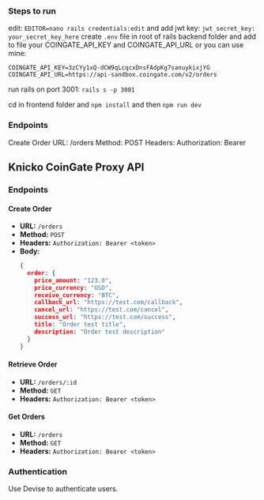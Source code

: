 ### Steps to run
edit: `EDITOR=nano rails credentials:edit` and add jwt key: `jwt_secret_key: your_secret_key_here`
create `.env` file in root of rails backend folder and add to file your COINGATE_API_KEY and COINGATE_API_URL  or you can use mine: 
```
COINGATE_API_KEY=3zCYy1xQ-dCW9qLcqcxDnsFAdpKg7sanuykixjYG
COINGATE_API_URL=https://api-sandbox.coingate.com/v2/orders
```
run rails on port 3001: `rails s -p 3001`

cd in frontend folder and `npm install` and then `npm run dev`

### Endpoints
Create Order
URL: /orders
Method: POST
Headers: Authorization: Bearer <token>
## Knicko CoinGate Proxy API

### Endpoints

#### Create Order
- **URL:** `/orders`
- **Method:** `POST`
- **Headers:** `Authorization: Bearer <token>`
- **Body:**
  ```json
  {
    order: {
      price_amount: "123.0",
      price_currency: "USD",
      receive_currency: "BTC",
      callback_url: "https://test.com/callback",
      cancel_url: "https://test.com/cancel",
      success_url: "https://test.com/success",
      title: "Order test title",
      description: "Order test description"
    }
  }
  ```

#### Retrieve Order
- **URL:** `/orders/:id`
- **Method:** `GET`
- **Headers:** `Authorization: Bearer <token>`

#### Get Orders
- **URL:** `/orders`
- **Method:** `GET`
- **Headers:** `Authorization: Bearer <token>`

### Authentication
Use Devise to authenticate users.
